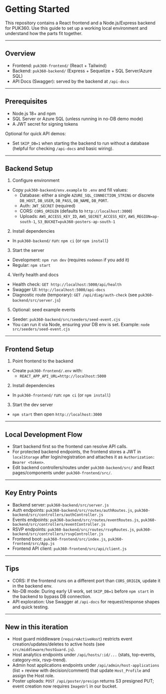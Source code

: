 # Getting Started

This repository contains a React frontend and a Node.js/Express backend for PUK360. Use this guide to set up a working local environment and understand how the parts fit together.

---

## Overview

- Frontend: `puk360-frontend/` (React + Tailwind)
- Backend: `puk360-backend/` (Express + Sequelize + SQL Server/Azure SQL)
- API Docs (Swagger): served by the backend at `/api-docs`

---

## Prerequisites

- Node.js 18+ and npm
- SQL Server or Azure SQL (unless running in no-DB demo mode)
- A JWT secret for signing tokens

Optional for quick API demos:
- Set `SKIP_DB=1` when starting the backend to run without a database (helpful for checking `/api-docs` and basic wiring).

---

## Backend Setup

1) Configure environment
- Copy `puk360-backend/env.example` to `.env` and fill values:
  - Database: either a single `AZURE_SQL_CONNECTION_STRING` or discrete `DB_HOST`, `DB_USER`, `DB_PASS`, `DB_NAME`, `DB_PORT`.
  - Auth: `JWT_SECRET` (required)
  - CORS: `CORS_ORIGIN` (defaults to `http://localhost:3000`)
  - Uploads: `AWS_ACCESS_KEY_ID`, `AWS_SECRET_ACCESS_KEY`, `AWS_REGION=ap-south-1`, `S3_BUCKET=puk360-posters-ap-south-1`

2) Install dependencies
- In `puk360-backend/` run: `npm ci` (or `npm install`)

3) Start the server
- Development: `npm run dev` (requires `nodemon` if you add it)
- Regular: `npm start`

4) Verify health and docs
- Health check: `GET http://localhost:5000/api/health`
- Swagger UI: `http://localhost:5000/api-docs`
- Diagnostic route (temporary): `GET /api/diag/auth-check` (see `puk360-backend/src/server.js`)

5) Optional: seed example events
- Seeder: `puk360-backend/src/seeders/seed-event.cjs`
- You can run it via Node, ensuring your DB env is set. Example: `node src/seeders/seed-event.cjs`

---

## Frontend Setup

1) Point frontend to the backend
- Create `puk360-frontend/.env` with:
  - `REACT_APP_API_URL=http://localhost:5000`

2) Install dependencies
- In `puk360-frontend/` run: `npm ci` (or `npm install`)

3) Start the dev server
- `npm start` then open `http://localhost:3000`

---

## Local Development Flow

- Start backend first so the frontend can resolve API calls.
- For protected backend endpoints, the frontend stores a JWT in `localStorage` after login/registration and attaches it as `Authorization: Bearer <token>`.
- Edit backend controllers/routes under `puk360-backend/src/` and React pages/components under `puk360-frontend/src/`.

---

## Key Entry Points

- Backend server: `puk360-backend/src/server.js`
- Auth endpoints: `puk360-backend/src/routes/authRoutes.js`, `puk360-backend/src/controllers/authController.js`
- Events endpoints: `puk360-backend/src/routes/eventRoutes.js`, `puk360-backend/src/controllers/eventController.js`
- RSVP endpoints: `puk360-backend/src/routes/rsvpRoutes.js`, `puk360-backend/src/controllers/rsvpController.js`
- Frontend boot: `puk360-frontend/src/index.js`, `puk360-frontend/src/App.js`
- Frontend API client: `puk360-frontend/src/api/client.js`

---

## Tips

- CORS: If the frontend runs on a different port than `CORS_ORIGIN`, update it in the backend env.
- No-DB mode: During early UI work, set `SKIP_DB=1` before `npm start` in the backend to bypass DB connection.
- API exploration: Use Swagger at `/api-docs` for request/response shapes and quick testing.

---

## New in this iteration

- Host guard middleware (`requireActiveHost`) restricts event creation/updates/deletes to active hosts (see `src/middleware/hostGuard.js`).
- Host analytics endpoints under `/api/hosts/:id/...` (stats, top-events, category-mix, rsvp-trend).
- Admin host applications endpoints under `/api/admin/host-applications` (list + review with decision/comment) that update `Host_Profile` and assign the Host role.
- Poster uploads: `POST /api/poster/presign` returns S3 presigned PUT; event creation now requires `ImageUrl` in our bucket.

